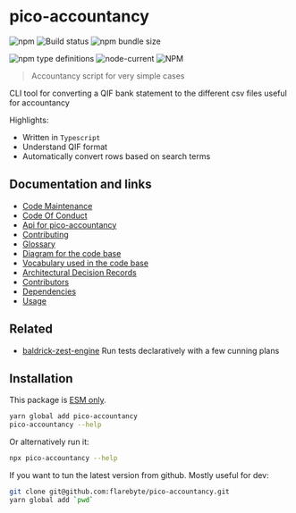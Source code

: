 # pico-accountancy

![npm](https://img.shields.io/npm/v/pico-accountancy) ![Build status](https://github.com/flarebyte/pico-accountancy/actions/workflows/main.yml/badge.svg) ![npm bundle size](https://img.shields.io/bundlephobia/min/pico-accountancy)

![npm type definitions](https://img.shields.io/npm/types/pico-accountancy) ![node-current](https://img.shields.io/node/v/pico-accountancy) ![NPM](https://img.shields.io/npm/l/pico-accountancy)

> Accountancy script for very simple cases

CLI tool for converting a QIF bank statement to the different csv files useful for accountancy

Highlights:

* Written in `Typescript`
* Understand QIF format
* Automatically convert rows based on search terms


## Documentation and links

* [Code Maintenance](MAINTENANCE.md)
* [Code Of Conduct](CODE_OF_CONDUCT.md)
* [Api for pico-accountancy](API.md)
* [Contributing](CONTRIBUTING.md)
* [Glossary](GLOSSARY.md)
* [Diagram for the code base](INTERNAL.md)
* [Vocabulary used in the code base](CODE_VOCABULARY.md)
* [Architectural Decision Records](DECISIONS.md)
* [Contributors](https://github.com/flarebyte/pico-accountancy/graphs/contributors)
* [Dependencies](https://github.com/flarebyte/pico-accountancy/network/dependencies)
* [Usage](USAGE.md)

## Related

* [baldrick-zest-engine](https://github.com/flarebyte/baldrick-zest-engine) Run tests declaratively with a few cunning plans

## Installation

This package is [ESM only](https://blog.sindresorhus.com/get-ready-for-esm-aa53530b3f77).

```bash
yarn global add pico-accountancy
pico-accountancy --help
```
Or alternatively run it:
```bash
npx pico-accountancy --help
```
If you want to tun the latest version from github. Mostly useful for dev:
```bash
git clone git@github.com:flarebyte/pico-accountancy.git
yarn global add `pwd`
```

